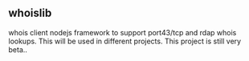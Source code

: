 ## whoislib
whois client nodejs framework to support port43/tcp and rdap whois lookups. This will be used in different projects. This project is still very beta..
